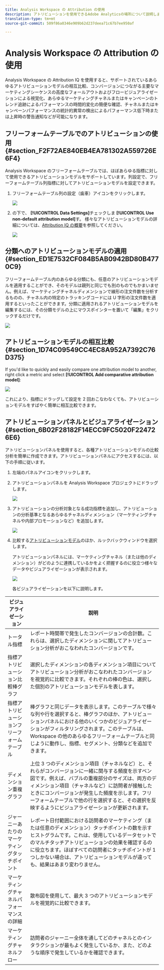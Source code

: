 ```yaml
---
title: Analysis Workspace の Attribution の使用
description: アトリビューションを使用できるAdobe Analyticsの場所について説明します。
translation-type: tm+mt
source-git-commit: 509f86a0346e909b62d237deea71c67b7ee950af

---
```



# Analysis Workspace の Attribution の使用

Analysis Workspace の Attribution IQ を使用すると、サポートされているあらゆるアトリビューションモデルの相互比較、コンバージョンにつながる主要なマーケティングシーケンスの高度なフォールアウトおよびフロービジュアライゼーションによる視覚化、あらゆるマーケティングチャネルまたはキャンペーンのトレンド追跡によるパフォーマンスの時間的変化の簡便な確認、チャネルまたはキャンペーンパフォーマンスの統計的異常の検出によるパフォーマンス低下時または上昇時の警告通知などが可能になります。

## フリーフォームテーブルでのアトリビューションの使用 {#section_F2F72AE840EB4EA781302A559726E6F4}

Analysis Workspace のフリーフォームテーブルでは、ほぼあらゆる指標に対して使用できるアトリビューションモデルをサポートしています。列設定で、フリーフォームテーブル列指標に対してアトリビューションモデルを設定できます。

1. フリーフォームテーブル列の設定（歯車）アイコンをクリックします。

   ![](assets/Column_Settings.png)

1. の下で、 **[!UICONTROL Data Settings]**&#x200B;チェックしま **[!UICONTROL Use non-default attribution model]**&#x200B;す。 様々なアトリビューションモデルの詳細については、[Attribution IQ の概要](attribution.md)を参照してください。

   ![](assets/Attribution_Model_Selection.png)

## 分類へのアトリビューションモデルの適用 {#section_ED1E7532CF084B5AB0942BD80B4770C9}

フリーフォームテーブル内のあらゆる分類にも、任意のアトリビューションモデルを適用することができ、そのモデルは親列と同じでも別のものでもかまいません。例えば、マーケティングチャネルディメンションで線形の注文件数を分析するものの、チャネル内の特定のトラッキングコードには U 字形の注文件数を適用するといったことができます。分類に適用されるアトリビューションモデルを編集するには、その分類モデルの上にマウスポインターを置いて「編集」をクリックするだけです。

![](assets/breakdown_settings.png)

## アトリビューションモデルの相互比較 {#section_1D74C09549CC4EC8A952A7392C76D375}

If you&#39;d like to quickly and easily compare one attribution model to another, right click a metric and select **[!UICONTROL Add comparative attribution model]**:

![](assets/Comparative_Attribution_Model.png)

これにより、指標にドラッグして設定を 2 回おこなわなくても、アトリビューションモデルをすばやく簡単に相互比較できます。

## アトリビューションパネルとビジュアライゼーション {#section_6B02F28182F14ECC9FC5020F224726E6}

アトリビューションパネルを使用すると、各種アトリビューションモデルの比較分析を簡単に作成できます。アトリビューションパネルにアクセスするには、以下の手順に従います。

1. 左端のパネルアイコンをクリックします。
1. アトリビューションパネルを Analysis Workspace プロジェクトにドラッグします。

   ![](assets/Attribution_Panel_1.png)

1. アトリビューションの分析対象となる成功指標を追加し、アトリビューションの分析基準となるあらゆるチャネルディメンション（マーケティングチャネルや内部プロモーションなど）を追加します。

   ![](assets/attribution_panel2.png)

1. 比較する[アトリビューションモデル](attribution.md)のほか、ルックバックウィンドウを選択します。

   アトリビューションパネルには、マーケティングチャネル（または他のディメンション）がどのように連携しているかをよく把握するのに役立つ様々なデータやビジュアライゼーションが表示されます。

   ![](assets/attr_panel_vizs.png)

   各ビジュアライゼーションを以下に説明します。

| ビジュアライゼーション | 説明 |
|--- |--- |
| トータル指標 | レポート時間帯で発生したコンバージョンの合計数。これらは、選択したディメンションに関してアトリビューション分析がおこなわれたコンバージョンです。 |
| 指標アトリビューション比較棒グラフ | 選択したディメンションの各ディメンション項目についてアトリビューション分析がおこなわれたコンバージョンを視覚的に比較できます。それぞれの棒の色は、選択した個別のアトリビューションモデルを表します。 |
| 指標アトリビューションフリーフォームテーブル | 棒グラフと同じデータを表示します。このテーブルで様々な列や行を選択すると、棒グラフのほか、アトリビューションパネルにおける他のいくつかのビジュアライゼーションがフィルタリングされます。このテーブルは、Workspace の他のあらゆるフリーフォームテーブルと同じように動作し、指標、セグメント、分類などを追加できます。 |
| ディメンション重複グラフ | 上位 3 つのディメンション項目（チャネルなど）と、それらがコンバージョンに一緒に関与する頻度を示すベン図です。例えば、バブルの重複部分のサイズは、両方のディメンション項目（チャネルなど）に訪問者が接触したときにコンバージョンが発生した頻度を示します。フリーフォームテーブルで他の行を選択すると、その選択を反映するようにビジュアライゼーションが更新されます。 |
| ジャーニーあたりのマーケティングタッチポイント | レポート日付範囲における訪問者のマーケティング（または任意のディメンション）タッチポイントの数を示すヒストグラムです。これは、使用しているデータセットでのマルチタッチアトリビューションの効果を確認するのに役立ちます。ほぼすべての訪問者にタッチポイントが 1 つしかない場合は、アトリビューションモデルが違っても、結果はあまり変わりません。 |
| マーケティングチャネルパフォーマンスの詳細 | 散布図を使用して、最大 3 つのアトリビューションモデルを視覚的に比較できます。 |
| マーケティングチャネルフロー | 訪問者のジャーニー全体を通してどのチャネルとのインタラクションが最もよく発生しているか、また、どのような順序で発生しているかを確認できます。 |
